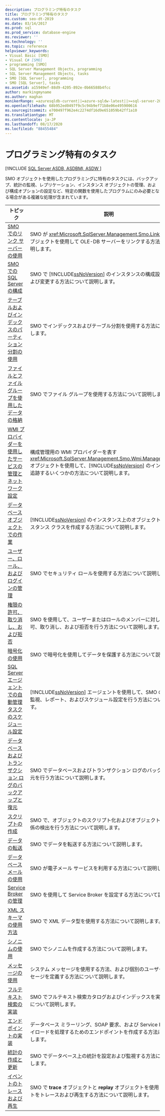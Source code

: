 ```yaml
---
description: プログラミング特有のタスク
title: プログラミング特有のタスク
ms.custom: seo-dt-2019
ms.date: 03/14/2017
ms.prod: sql
ms.prod_service: database-engine
ms.reviewer: ''
ms.technology: ''
ms.topic: reference
helpviewer_keywords:
- Visual Basic [SMO]
- Visual C# [SMO]
- programming [SMO]
- SQL Server Management Objects, programming
- SQL Server Management Objects, tasks
- SMO [SQL Server], programming
- SMO [SQL Server], tasks
ms.assetid: a15949ef-88d9-4205-892e-0b66588b4fcc
author: markingmyname
ms.author: maghan
monikerRange: =azuresqldb-current||=azure-sqldw-latest||>=sql-server-2016||=sqlallproducts-allversions||>=sql-server-linux-2017||=azuresqldb-mi-current
ms.openlocfilehash: 68b952ed0497f9c5c94b9ef71b8e06e495900616
ms.sourcegitcommit: e700497f962e4c2274df16d9e651059b42ff1a10
ms.translationtype: MT
ms.contentlocale: ja-JP
ms.lasthandoff: 08/17/2020
ms.locfileid: "88455484"
---
```

# <a name="programming-specific-tasks"></a>プログラミング特有のタスク
[!INCLUDE [SQL Server ASDB, ASDBMI, ASDW ](../../../includes/applies-to-version/sql-asdb-asdbmi-asa.md)]

  SMO オブジェクトを使用したプログラミングに特有のタスクには、バックアップ、統計の監視、レプリケーション、インスタンス オブジェクトの管理、および構成オプションの設定など、特定の関数を使用したプログラムにのみ必要となる場合がある複雑な処理が含まれています。  
  
|トピック|説明|  
|-----------|-----------------|  
|[SMO でのリンク サーバーの使用](../../../relational-databases/server-management-objects-smo/tasks/using-linked-servers-in-smo.md)|SMO が <xref:Microsoft.SqlServer.Management.Smo.LinkedServer> オブジェクトを使用して OLE-DB サーバーをリンクする方法について説明します。|  
|[SMO での SQL Server の構成](../../../relational-databases/server-management-objects-smo/tasks/configuring-sql-server-in-smo.md)|SMO で [!INCLUDE[ssNoVersion](../../../includes/ssnoversion-md.md)] のインスタンスの構成設定を確認および変更する方法について説明します。|  
|[テーブルおよびインデックスのパーティション分割の使用](../../../relational-databases/server-management-objects-smo/tasks/using-table-and-index-partitioning.md)|SMO でインデックスおよびテーブル分割を使用する方法について説明します。|  
|[ファイルとファイル グループを使用したデータの格納](../../../relational-databases/server-management-objects-smo/tasks/using-filegroups-and-files-to-store-data.md)|SMO でファイル グループを使用する方法について説明します。|  
|[WMI プロバイダーを使用したサービスの管理とネットワーク設定](../../../relational-databases/server-management-objects-smo/tasks/managing-services-and-network-settings-by-using-wmi-provider.md)|構成管理用の WMI プロバイダーを表す <xref:Microsoft.SqlServer.Management.Smo.Wmi.ManagedComputer> オブジェクトを使用して、[!INCLUDE[ssNoVersion](../../../includes/ssnoversion-md.md)] のインスタンスを追跡するいくつかの方法について説明します。|  
|[データベース オブジェクトでの作業](../../../relational-databases/server-management-objects-smo/tasks/creating-altering-and-removing-database-objects.md)|[!INCLUDE[ssNoVersion](../../../includes/ssnoversion-md.md)] のインスタンス上のオブジェクトを表すインスタンス クラスを作成する方法について説明します。|  
|[ユーザー、ロール、およびログインの管理](../../../relational-databases/server-management-objects-smo/tasks/managing-users-roles-and-logins.md)|SMO でセキュリティ ロールを使用する方法について説明します。|  
|[権限の許可、取り消し、および拒否](../../../relational-databases/server-management-objects-smo/tasks/granting-revoking-and-denying-permissions.md)|SMO を使用して、ユーザーまたはロールのメンバーに対して権限の許可、取り消し、および拒否を行う方法について説明します。|  
|[暗号化の使用](../../../relational-databases/server-management-objects-smo/tasks/using-encryption.md)|SMO で暗号化を使用してデータを保護する方法について説明します。|  
|[SQL Server エージェントでの自動管理タスクのスケジュール設定](../../../relational-databases/server-management-objects-smo/tasks/scheduling-automatic-administrative-tasks-in-sql-server-agent.md)|[!INCLUDE[ssNoVersion](../../../includes/ssnoversion-md.md)] エージェントを使用して、SMO のジョブの監視、レポート、およびスケジュール設定を行う方法について説明します。|  
|[データベースおよびトランザクション ログのバックアップと復元](../../../relational-databases/server-management-objects-smo/tasks/backing-up-and-restoring-databases-and-transaction-logs.md)|SMO でデータベースおよびトランザクション ログのバックアップと復元を行う方法について説明します。|  
|[スクリプトの作成](../../../relational-databases/server-management-objects-smo/tasks/scripting.md)|SMO で、オブジェクトのスクリプト化およびオブジェクト間の依存関係の検出を行う方法について説明します。|  
|[データの転送](../../../relational-databases/server-management-objects-smo/tasks/transferring-data.md)|SMO でデータを転送する方法について説明します。|  
|[データベース メールの使用](../../../relational-databases/server-management-objects-smo/tasks/using-database-mail.md)|SMO が電子メール サービスを利用する方法について説明します。|  
|[Service Broker の管理](../../../relational-databases/server-management-objects-smo/tasks/managing-service-broker.md)|SMO を使用して Service Broker を設定する方法について説明します。|  
|[XML スキーマの使用方法](../../../relational-databases/server-management-objects-smo/tasks/using-xml-schemas.md)|SMO で XML データ型を使用する方法について説明します。|  
|[シノニムの使用](../../../relational-databases/server-management-objects-smo/tasks/using-synonyms.md)|SMO でシノニムを作成する方法について説明します。|  
|[メッセージの使用](../../../relational-databases/server-management-objects-smo/tasks/using-messages.md)|システム メッセージを使用する方法、および個別のユーザー定義メッセージを定義する方法について説明します。|  
|[フルテキスト検索の実装](../../../relational-databases/server-management-objects-smo/tasks/implementing-full-text-search.md)|SMO でフルテキスト検索カタログおよびインデックスを実装する方法について説明します。|  
|[エンドポイントの実装](../../../relational-databases/server-management-objects-smo/tasks/implementing-endpoints.md)|データベース ミラーリング、SOAP 要求、および Service Broker のペイロードを処理するためのエンドポイントを作成する方法について説明します。|  
|[統計の作成と更新](../../../relational-databases/server-management-objects-smo/tasks/creating-and-updating-statistics.md)|SMO でデータベース上の統計を設定および監視する方法について説明します。|  
|[イベントのトレースおよび再生](../../../relational-databases/server-management-objects-smo/tasks/tracing-and-replaying-events.md)|SMO で **trace** オブジェクトと **replay** オブジェクトを使用してイベントをトレースおよび再生する方法について説明します。|  
  
  

